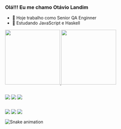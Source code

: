 ### Olá!!! Eu me chamo Otávio Landim

- 🔭 Hoje trabalho como Senior QA Enginner
- 🌱 Estudando JavaScript e Haskell

<div>
  <a href="https://beacons.ai/otalandim">
  <img height="180em" src="https://github-readme-stats.vercel.app/api?username=otalandim&show_icons=true&theme=dracula&include_all_commits=true&count_private=true"/>
  <img height="180em" src="https://github-readme-stats.vercel.app/api/top-langs/?username=otalandim&layout=compact&langs_count=16&theme=dracula"/>
</div>
<!-- 
  <div style="display: inline_block"><br>
    <img align="center" alt="Ota-Js" height="30" width="40" src="https://raw.githubusercontent.com/devicons/devicon/master/icons/javascript/javascript-plain.svg">
    <img align="center" alt="Ota-React" height="30" width="40" src="https://raw.githubusercontent.com/devicons/devicon/master/icons/react/react-original.svg">
  </div> -->
  
##
  
<div>
    <a href="https://www.twitter.com/otalandim" target="_blank"><img src="https://img.shields.io/badge/Twitter-1DA1F2?style=for-the-badge&logo=twitter&logoColor=white" target="_blank"></a>
    <a href="https://www.linkedin.com/in/otávio-landim-6285051a1" target="_blank"><img src="https://img.shields.io/badge/-LinkedIn-%230077B5?style=for-the-badge&logo=linkedin&logoColor=white" target="_blank"></a>
  <a href="https://www.github.com/otalandim" target="_blank"><img src="https://img.shields.io/badge/GitHub-100000?style=for-the-badge&logo=github&logoColor=white" target="_blank"></a>
</div>
  
  ##
 
  <div>
      <a href="node" target="_blank"><img src="https://img.shields.io/badge/Node.js-43853D?style=for-the-badge&logo=node.js&logoColor=white" target="_blank"></a>
      <a href="javascript" target="_blank"><img src="https://img.shields.io/badge/JavaScript-F7DF1E?style=for-the-badge&logo=javascript&logoColor=black" target="_blank"></a>
      <a href="express" target="_blank"><img src="https://img.shields.io/badge/Express.js-404D59?style=for-the-badge" target="_blank"></a>    
</div>
  
  
![Snake animation](https://github.com/otalandim/otalandim/blob/output/github-contribution-grid-snake.svg)
